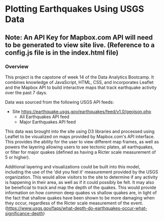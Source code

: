 # Plotting Earthquakes Using USGS Data 

## Note:  An API Key for Mapbox.com API will need to be generated to view site live.  (Reference to a config.js file is in the index.html file) 

### Overview 
This project is the capstone of week 14 of the Data Analytics Bootcamp.  It combines knowledge of JavaScript, HTML, CSS, and incorporates Leaflet  and the Mapbox API to build interactive maps that track earthquake activity over the past 7 days.  

Data was sourced from the following USGS API feeds: 
- Site https://earthquake.usgs.gov/earthquakes/feed/v1.0/geojson.php
  - All Earthquakes API feed 
  - Major Earthquakes API feed 
  
This data was brought into the site using D3 libraries and processed using Leaflet to be visualized on maps provided by Mapbox.com's API interface.  This provides the ability for the user to view different map frames, as well as powers the layering allowing users to see tectonic plates, all earthquakes, or filter for major quakes (defined as having a Ricter scale measurement of 5 or higher). 

Additional layering and visualizations could be built into this model, including the use of the 'did you feel it' measurement provided by the USGS organization.  This would allow visitors to the site to determine if any activity is happening in their area, as well as if it could possibly be felt.  It may also be beneficial to track and map the depth of the quakes.  This would provide information on how common deep quakes vs shallow quakes are, in light of the fact that shallow quakes have been shown to be more damaging when they occur, regardless of the Ricter scale measurement of the event.  (https://www.usgs.gov/faqs/what-depth-do-earthquakes-occur-what-significance-depth) 


 

